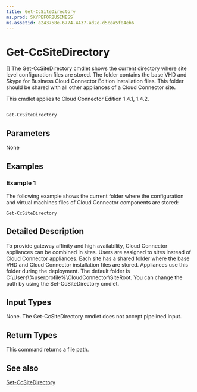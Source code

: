 ```yaml
---
title: Get-CcSiteDirectory
ms.prod: SKYPEFORBUSINESS
ms.assetid: a243758e-6774-4437-ad2e-d5cea5f04eb6
---
```



# Get-CcSiteDirectory
[]
The Get-CcSiteDirectory cmdlet shows the current directory where site level configuration files are stored. The folder contains the base VHD and Skype for Business Cloud Connector Edition installation files. This folder should be shared with all other appliances of a Cloud Connector site.
  
    
    

This cmdlet applies to Cloud Connector Edition 1.4.1, 1.4.2.
```

Get-CcSiteDirectory
```


## Parameters

None
  
    
    

## Examples
<a name="Examples"> </a>


### Example 1

The following example shows the current folder where the configuration and virtual machines files of Cloud Connector components are stored:
  
    
    

```
Get-CcSiteDirectory
```


## Detailed Description
<a name="DetailedDescription"> </a>

To provide gateway affinity and high availability, Cloud Connector appliances can be combined in sites. Users are assigned to sites instead of Cloud Connector appliances. Each site has a shared folder where the base VHD and Cloud Connector installation files are stored. Appliances use this folder during the deployment. The default folder is C:\\Users\\%userprofile%\\CloudConnector\\SiteRoot. You can change the path by using the Set-CcSiteDirectory cmdlet.
  
    
    

## Input Types
<a name="InputTypes"> </a>

None. The Get-CcSiteDirectory cmdlet does not accept pipelined input.
  
    
    

## Return Types
<a name="ReturnTypes"> </a>

This command returns a file path.
  
    
    

## See also
<a name="ReturnTypes"> </a>

 [Set-CcSiteDirectory](set-ccsitedirectory.md)
  
    
    

